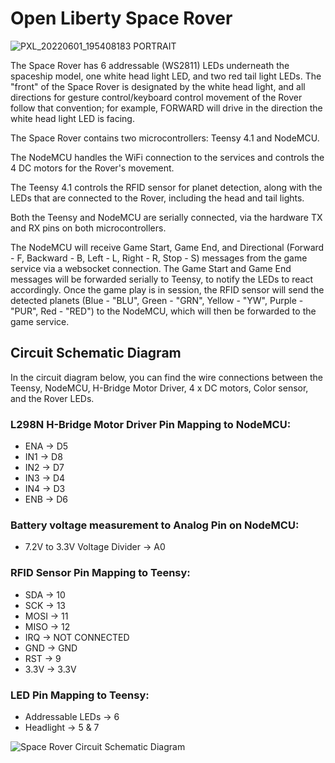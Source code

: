 # Open Liberty Space Rover

![PXL_20220601_195408183 PORTRAIT](https://user-images.githubusercontent.com/29461649/171947809-2c4b5d0b-51a4-471a-8e71-2164c8137d4f.jpg)

The Space Rover has 6 addressable (WS2811) LEDs underneath the spaceship model, one white head light LED, and two red tail light LEDs. The "front" of the Space Rover is designated by the white head light, and all directions for gesture control/keyboard control movement of the Rover follow that convention; for example, FORWARD will drive in the direction the white head light LED is facing.

The Space Rover contains two microcontrollers: Teensy 4.1 and NodeMCU.

The NodeMCU handles the WiFi connection to the services and controls the 4 DC motors for the Rover's movement.

The Teensy 4.1 controls the RFID sensor for planet detection, along with the LEDs that are connected to the Rover, including the head and tail lights.

Both the Teensy and NodeMCU are serially connected, via the hardware TX and RX pins on both microcontrollers.

The NodeMCU will receive Game Start, Game End, and Directional (Forward - F, Backward - B, Left - L, Right - R, Stop - S) messages from the game service via a websocket connection. The Game Start and Game End messages will be forwarded serially to Teensy, to notify the LEDs to react accordingly. Once the game play is in session, the RFID sensor will send the detected planets (Blue - "BLU", Green - "GRN", Yellow - "YW", Purple - "PUR", Red - "RED") to the NodeMCU, which will then be forwarded to the game service.

## Circuit Schematic Diagram

In the circuit diagram below, you can find the wire connections between the Teensy, NodeMCU, H-Bridge Motor Driver, 4 x DC motors, Color sensor, and the Rover LEDs.

### L298N H-Bridge Motor Driver Pin Mapping to NodeMCU:
- ENA -> D5
- IN1 -> D8
- IN2 -> D7
- IN3 -> D4
- IN4 -> D3
- ENB -> D6

### Battery voltage measurement to Analog Pin on NodeMCU:
- 7.2V to 3.3V Voltage Divider -> A0

### RFID Sensor Pin Mapping to Teensy:
- SDA -> 10
- SCK -> 13
- MOSI -> 11
- MISO -> 12
- IRQ -> NOT CONNECTED
- GND -> GND
- RST -> 9
- 3.3V -> 3.3V

### LED Pin Mapping to Teensy:
- Addressable LEDs -> 6
- Headlight -> 5 & 7

![Space Rover Circuit Schematic Diagram](../../../../assets/SpaceRover_Circuit_Schematic.png)

